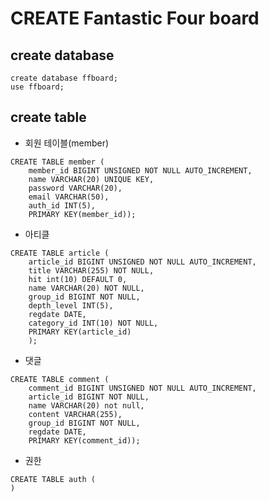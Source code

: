 # CREATE Fantastic Four board



## create database

```mysql
create database ffboard;
use ffboard;
```



## create table

* 회원 테이블(member)

```mysql
CREATE TABLE member (
	member_id BIGINT UNSIGNED NOT NULL AUTO_INCREMENT,
	name VARCHAR(20) UNIQUE KEY,
	password VARCHAR(20),
	email VARCHAR(50),
	auth_id INT(5),
	PRIMARY KEY(member_id));
```



* 아티클

```mysql
CREATE TABLE article (
	article_id BIGINT UNSIGNED NOT NULL AUTO_INCREMENT,
	title VARCHAR(255) NOT NULL,
    hit int(10) DEFAULT 0,
    name VARCHAR(20) NOT NULL,
    group_id BIGINT NOT NULL, 
    depth_level INT(5),
    regdate DATE,
    category_id INT(10) NOT NULL,
    PRIMARY KEY(article_id)
	);
```



* 댓글 

```mysql
CREATE TABLE comment (
	comment_id BIGINT UNSIGNED NOT NULL AUTO_INCREMENT,
	article_id BIGINT NOT NULL,
	name VARCHAR(20) not null,
	content VARCHAR(255),
	group_id BIGINT NOT NULL,
	regdate DATE,
	PRIMARY KEY(comment_id));
```



* 권한

```mysql
CREATE TABLE auth (
)
```





